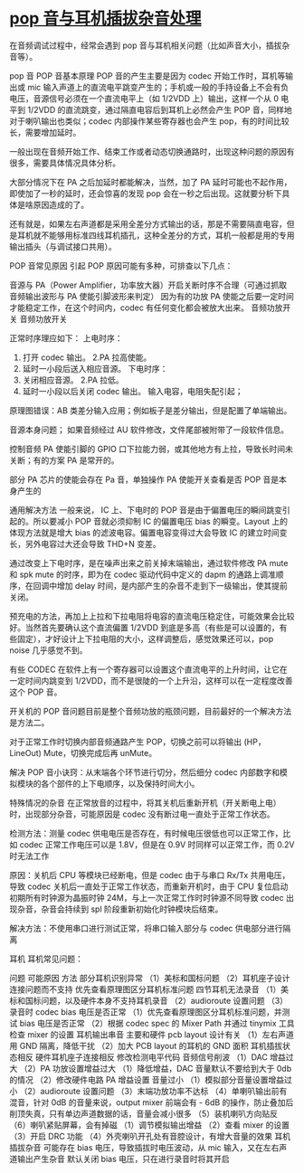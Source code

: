 # [pop 音与耳机插拔杂音处理](https://winddoing.github.io/post/9744d14a.html)
在音频调试过程中，经常会遇到 pop 音与耳机相关问题（比如声音大小，插拔杂音等）。

pop 音
POP 音基本原理
POP 音的产生主要是因为 codec 开始工作时，耳机等输出或 mic 输入声道上的直流电平跳变产生的；手机或一般的手持设备上不会有负电压，音源信号必须在一个直流电平上（如 1/2VDD 上）输出，这样一个从 0 电平到 1/2VDD 的直流跳变，通过隔直电容后到耳机上必然会产生 POP 音，同样地对于喇叭输出也类似；codec 内部操作某些寄存器也会产生 pop，有的时间比较长，需要增加延时。

一般出现在音频开始工作、结束工作或者动态切换通路时，出现这种问题的原因有很多，需要具体情况具体分析。

大部分情况下在 PA 之后加延时都能解决，当然，加了 PA 延时可能也不起作用，即使加了一秒的延时，还会惊喜的发现 pop 会在一秒之后出现。这就要分析下具体是啥原因造成的了。

还有就是，如果左右声道都是采用全差分方式输出的话，那是不需要隔直电容，但是耳机就不能够用标准四线耳机插孔，这种全差分的方式，耳机一般都是用的专用输出插头（与调试接口共用）。

POP 音常见原因
引起 POP 原因可能有多种，可排查以下几点：

音源与 PA（Power Amplifier，功率放大器）开启关断时序不合理（可通过抓取音频输出波形与 PA 使能引脚波形来判定）
因为有的功放 PA 使能之后要一定时间才能稳定工作，在这个时间内，codec 有任何变化都会被放大出来。
音频功放开关
音频功放开关


正常时序理应如下：
上电时序：
1. 打开 codec 输出。
2.PA 拉高使能。
3. 延时一小段后送入相应音源。
下电时序：
1. 关闭相应音源。
2.PA 拉低。
3. 延时一小段以后关闭 codec 输出。
输入电容，电阻失配引起；

原理图错误：AB 类差分输入应用；例如板子是差分输出，但是配置了单端输出。

音源本身问题； 如果音频经过 AU 软件修改，文件尾部被附带了一段软件信息。

控制音频 PA 使能引脚的 GPIO 口下拉能力弱，或其他地方有上拉，导致长时间未关断；有的方案 PA 是常开的。

部分 PA 芯片的使能会存在 Pa 音，单独操作 PA 使能开关查看是否 POP 音是本身产生的

通用解决方法
一般来说， IC 上、下电时的 POP 音是由于偏置电压的瞬间跳变引起的。所以要减小 POP 音就必须抑制 IC 的偏置电压 bias 的瞬变。Layout 上的体现方法就是增大 bias 的滤波电容。偏置电容变得过大会导致 IC 的建立时间变长，另外电容过大还会导致 THD+N 变差。

通过改变上下电时序，是在噪声出来之前关掉末端输出，通过软件修改 PA mute 和 spk mute 的时序，即为在 codec 驱动代码中定义的 dapm 的通路上调准顺序，在回调中增加 delay 时间，是内部产生的杂音不走到下一级输出，使其提前关闭。

预充电的方法，再加上上拉和下拉电阻将电容的直流电压稳定住，可能效果会比较好。当然首先要确认这个直流偏置 1/2VDD 到底是多高（有些是可以设置的，有些固定），才好设计上下拉电阻的大小，这样调整后，感觉效果还可以，pop noise 几乎感觉不到。

有些 CODEC 在软件上有一个寄存器可以设置这个直流电平的上升时间，让它在一定时间内跳变到 1/2VDD，而不是很陡的一个上升沿，这样可以在一定程度改善这个 POP 音。

开关机的 POP 音问题目前是整个音频功放的瓶颈问题，目前最好的一个解决方法是方法二。

对于正常工作时切换内部音频通路产生 POP，切换之前可以将输出 (HP，LineOut) Mute，切换完成后再 unMute。

解决 POP 音小诀窍：从末端各个环节进行切分，然后细分 codec 内部数字和模拟模块的各个部件的上下电顺序，以及保持时间大小。

特殊情况的杂音
在正常放音的过程中，将其关机后重新开机（开关断电上电）时，出现部分杂音，可能原因是 codec 没有断过电一直处于正常工作状态。

检测方法：测量 codec 供电电压是否存在，有时候电压很低也可以正常工作，比如 codec 正常工作电压可以是 1.8V，但是在 0.9V 时同样可以正常工作，而 0.2V 时无法工作

原因：关机后 CPU 等模块已经断电，但是 codec 由于与串口 Rx/Tx 共用电压，导致 codec 关机后一直处于正常工作状态，而重新开机时，由于 CPU 复位启动初期所有时钟源为晶振时钟 24M，与上一次正常工作时时钟源不同导致 codec 出现杂音，杂音会持续到 spl 阶段重新初始化时钟模块后结束。

解决方法：不使用串口进行测试正常，将串口输入部分与 codec 供电部分进行隔离

耳机
耳机常见问题：

问题	可能原因	方法
部分耳机识别异常	（1）美标和国标问题 （2）耳机座子设计连接问题而不支持	优先查看原理图区分耳机标准问题
四节耳机无法录音	（1）美标和国标问题，以及硬件本身不支持耳机录音 （2）audioroute 设置问题 （3）录音时 codec bias 电压是否正常	（1）优先查看原理图区分耳机标准问题，并测试 bias 电压是否正常 （2）根据 codec spec 的 Mixer Path 并通过 tinymix 工具检查 mixer 的设置
耳机输出串音	主要和硬件 pcb layout 设计有关	（1）左右声道用 GND 隔离，降低干扰 （2）加大 PCB layout 的耳机的 GND 面积
耳机插拔状态相反	硬件耳机座子连接相反	修改检测电平代码
音频信号削波	（1）DAC 增益过大 （2）PA 功放设置增益过大	（1）降低增益，DAC 音量默认不要给到大于 0db 的情况 （2）修改硬件电路 PA 增益设置
音量过小	（1）模拟部分音量设置增益过小 （2）audioroute 设置问题 （3）末端功放功率不达标 （4）单喇叭输出前有混音，针对 0dB 的音量来说，output mixer 前端会有 - 6dB 的操作，防止叠加后削顶失真，只有单边声道数据的话，音量会减小很多 （5）装机喇叭方向贴反 （6）喇叭紧贴屏幕，会有掉磁	（1）调节模拟输出增益 （2）查看 mixer 的设置 （3）开启 DRC 功能 （4）外壳喇叭开孔处有音腔设计，有增大音量的效果
耳机插拔杂音	可能存在 bias 电压，导致插拔时电压波动，从 mic 输入，又在左右声道输出产生杂音	默认关闭 bias 电压，只在进行录音时将其开启
